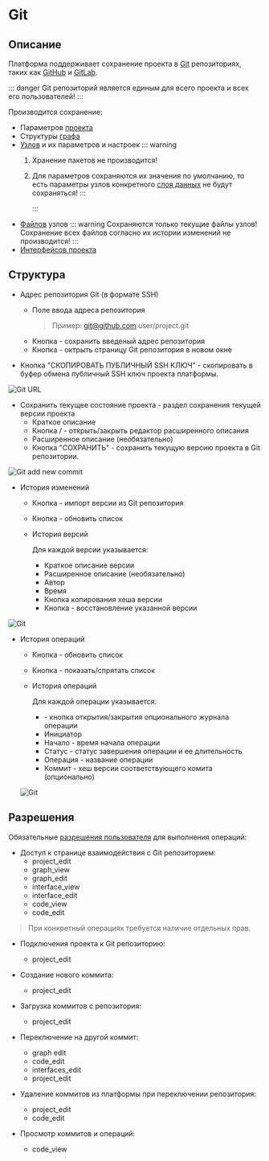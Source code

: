 # Git

## Описание

Платформа поддерживает сохранение проекта в [Git][1] репозиториях, таких как [GitHub][2] и [GitLab][10].

::: danger <span class='iconify' data-icon='gg:danger' style='color: #cc0000; font-size: 24px;'></span>
Git репозиторий является единым для всего проекта и всех его пользователей!
:::

Производится сохранение:

- Параметров [проекта][4]
- Структуры [графа][5]
- [Узлов][6] и их параметров и настроек
  ::: warning <span class="iconify" data-icon="emojione-v1:warning" style="color: #e7c000; font-size: 24px;"></span>
  1. Хранение пакетов не производится!
  2. Для параметров сохраняются их значения по умолчанию, то есть параметры узлов конкретного [слоя данных][9] не будут сохраняться!
  :::

     :::
- [Файлов][7] узлов
  ::: warning <span class="iconify" data-icon="emojione-v1:warning" style="color: #e7c000; font-size: 24px;"></span>
  Сохраняются только текущие файлы узлов! Сохранение всех файлов согласно их истории изменений не производится!
  :::
- [Интерфейсов проекта][9]



## Структура

- Адрес репозитория Git (в формате SSH)

  - Поле ввода адреса репозитория
    > Пример: git@github.com:user/project.git
  - Кнопка <span class='iconify-inline' data-icon='mdi:content-save'></span> - сохранить введеный адрес репозитория
  - Кнопка <span class='iconify-inline' data-icon='mdi:open-in-new'></span> - октрыть страницу Git репозитория в новом окне

- Кнопка <span class='iconify-inline' data-icon='mdi:key'></span> "СКОПИРОВАТЬ ПУБЛИЧНЫЙ SSH КЛЮЧ" - скопировать в буфер обмена публичный SSH ключ проекта платформы.

![Git URL](/images/common/git_url.png)


- Сохранить текущее состояние проекта - раздел сохранения текущей версии проекта
  - Краткое описание
  - Кнопка <span class='iconify-inline' data-icon='mdi:clipboard-text-outline'></span>/<span class='iconify-inline' data-icon='mdi:clipboard-text-off-outline'></span> - открыть/закрыть редактор расширенного описания
  - Расширенное описание (необязательно)
  - Кнопка "СОХРАНИТЬ" - сохранить текущую версию проекта в Git репозитории.

![Git add new commit](/images/common/git_save.png)

- История изменений

  - Кнопка <span class='iconify-inline' data-icon='mdi:sync'></span> - импорт версии из Git репозитория
  - Кнопка <span class='iconify-inline' data-icon='mdi:refresh'></span> - обновить список
  - История версий

    Для каждой версии указывается:

    - Краткое описание версии    
    - Расширенное описание (необязательно)      
    - Автор
    - Время
    - Кнопка копирования хеша версии
    - Кнопка <span class='iconify-inline' data-icon='mdi:backup-restore'></span> - восстановление указанной версии

![Git](/images/common/git_commits.png)

- История операций
  
  - Кнопка <span class='iconify-inline' data-icon='mdi:refresh'></span> - обновить список
  - Кнопка <span class='iconify-inline' data-icon='mdi:eye'></span> - показать/cпрятать список
  - История операций

    Для каждой операции указывается:
    - <span class='iconify-inline' data-icon='mdi:menu-down'></span> - кнопка открытия/закрытия опционального журнала операции
    - Инициатор
    - Начало - время начала операции
    - Статус - статус завершения операции и ее длительность
    - Операция - название операции
    - Коммит - хеш версии соответствующего комита (опционально)


  ![Git](/images/common/git_ops.png)

## Разрешения

Обязательные [разрешения пользователя][3] для выполнения операций:

- Доступ к странице взаимодействия с Git репозиторием: 
  - project_edit
  - graph_view
  - graph_edit
  - interface_view
  - interface_edit
  - code_view
  - code_edit

> При конкретный операциях требуется наличие отдельных прав.

- Подключения проекта к Git репозиторию:
  - project_edit

- Создание нового коммита:
  - project_edit

- Загрузка коммитов с репозитория:
  - project_edit

- Переключение на другой коммит:
  - graph edit
  - code_edit
  - interfaces_edit
  - project_edit

- Удаление коммитов из платформы при переключении репозитория:
  - project_edit
  - code_edit

- Просмотр коммитов и операций:
  - code_view


[1]: https://git-scm.com/
[2]: htts://github.com
[3]: /docs/desc/project_role.md#типы-разрешении
[4]: /docs/desc/project.md
[5]: /docs/desc/project.md#граф
[6]: /docs/desc/nodes.md
[7]: /docs/desc/nodes.md#фаилы
[8]: /docs/desc/project.html#слои-данных
[9]: /docs/desc/interface.md
[10]: https://gitlab.com/
